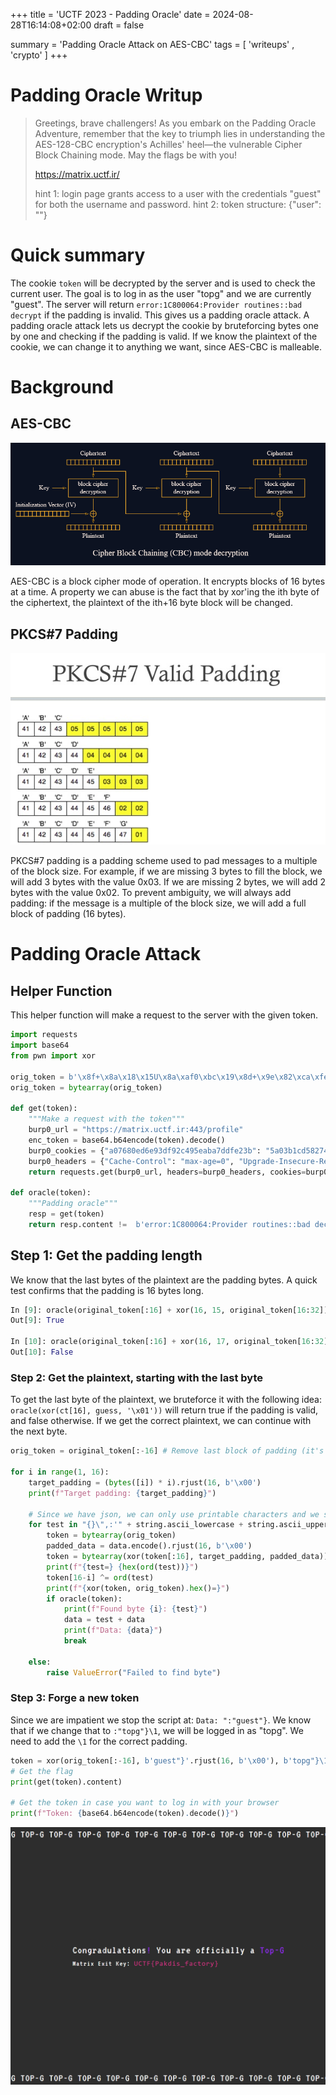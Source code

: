 +++
title = 'UCTF 2023 - Padding Oracle'
date = 2024-08-28T16:14:08+02:00
draft = false

summary = 'Padding Oracle Attack on AES-CBC'
tags = [ 'writeups' , 'crypto' ]
+++
# Padding Oracle Writup

> Greetings, brave challengers! As you embark on the Padding Oracle Adventure, remember that the key to triumph lies in understanding the AES-128-CBC encryption's Achilles' heel—the vulnerable Cipher Block Chaining mode. May the flags be with you!
>
> https://matrix.uctf.ir/
>
> hint 1: login page grants access to a user with the credentials "guest" for both the username and password. hint 2: token structure: {"user": ""}


# Quick summary
The cookie `token` will be decrypted by the server and is used to check the current user. 
The goal is to log in as the user "topg" and we are currently "guest". 
The server will return `error:1C800064:Provider routines::bad decrypt` if the padding is invalid. 
This gives us a padding oracle attack.
A padding oracle attack lets us decrypt the cookie by bruteforcing bytes one by one and checking if the padding is valid.
If we know the plaintext of the cookie, we can change it to anything we want, since AES-CBC is malleable.

# Background
## AES-CBC
![Image of AES-CBC Mode](CBC-mode.png)

AES-CBC is a block cipher mode of operation.
It encrypts blocks of 16 bytes at a time.
A property we can abuse is the fact that by xor'ing the ith byte of the ciphertext, the plaintext of the ith+16 byte block will be changed.

## PKCS#7 Padding

![Image of PKCS#7 Paddding](PKCS7-Padding.png)

PKCS#7 padding is a padding scheme used to pad messages to a multiple of the block size.
For example, if we are missing 3 bytes to fill the block, we will add 3 bytes with the value 0x03.
If we are missing 2 bytes, we will add 2 bytes with the value 0x02.
To prevent ambiguity, we will always add padding: if the message is a multiple of the block size, we will add a full block of padding (16 bytes).

# Padding Oracle Attack
## Helper Function
This helper function will make a request to the server with the given token.

```python
import requests
import base64
from pwn import xor

orig_token = b'\x8f+\x8a\x18\x15U\x8a\xaf0\xbc\x19\x8d+\x9e\x82\xca\xfe\xd3%\xc8\xdc\xa3\xfa\r\x85\x03\xe3\xf8"G-]\x9aJ\xecN\x1c\xfc\xf5~\xa2\xba\x84\xf4cz\x9f\x15'
orig_token = bytearray(orig_token)

def get(token):
    """Make a request with the token"""
    burp0_url = "https://matrix.uctf.ir:443/profile"
    enc_token = base64.b64encode(token).decode()
    burp0_cookies = {"a07680ed6e93df92c495eaba7ddfe23b": "5a03b1cd582744aec25f4bb1503a701a", "token": enc_token}
    burp0_headers = {"Cache-Control": "max-age=0", "Upgrade-Insecure-Requests": "1", "User-Agent": "Mozilla/5.0 (Windows NT 10.0; Win64; x64) AppleWebKit/537.36 (KHTML, like Gecko) Chrome/115.0.5790.171 Safari/537.36", "Accept": "text/html,application/xhtml+xml,application/xml;q=0.9,image/avif,image/webp,image/apng,*/*;q=0.8,application/signed-exchange;v=b3;q=0.7", "Sec-Fetch-Site": "same-origin", "Sec-Fetch-Mode": "navigate", "Sec-Fetch-User": "?1", "Sec-Fetch-Dest": "document", "Sec-Ch-Ua": "", "Sec-Ch-Ua-Mobile": "?0", "Sec-Ch-Ua-Platform": "\"\"", "Referer": "https://matrix.uctf.ir/login", "Accept-Encoding": "gzip, deflate", "Accept-Language": "en-US,en;q=0.9"}
    return requests.get(burp0_url, headers=burp0_headers, cookies=burp0_cookies)

def oracle(token):
    """Padding oracle"""
    resp = get(token)
    return resp.content !=  b'error:1C800064:Provider routines::bad decrypt'
```

## Step 1: Get the padding length

We know that the last bytes of the plaintext are the padding bytes.
A quick test confirms that the padding is 16 bytes long.

```python
In [9]: oracle(original_token[:16] + xor(16, 15, original_token[16:32]) + original_token[32:])
Out[9]: True

In [10]: oracle(original_token[:16] + xor(16, 17, original_token[16:32]) + original_token[32:])
Out[10]: False
```

### Step 2: Get the plaintext, starting with the last byte
To get the last byte of the plaintext, we bruteforce it with the following idea:
`oracle(xor(ct[16], guess, '\x01'))` will return true if the padding is valid, and false otherwise.
If we get the correct plaintext, we can continue with the next byte.

```python
orig_token = original_token[:-16] # Remove last block of padding (it's the 16 byte padding)

for i in range(1, 16):
    target_padding = (bytes([i]) * i).rjust(16, b'\x00')
    print(f"Target padding: {target_padding}")

    # Since we have json, we can only use printable characters and we start with common values first
    for test in "{}\",:'" + string.ascii_lowercase + string.ascii_uppercase + string.digits + string.punctuation:
        token = bytearray(orig_token)
        padded_data = data.encode().rjust(16, b'\x00')
        token = bytearray(xor(token[:16], target_padding, padded_data)) + token[16:]
        print(f"{test=} {hex(ord(test))}")
        token[16-i] ^= ord(test)
        print(f"{xor(token, orig_token).hex()=}")
        if oracle(token):
            print(f"Found byte {i}: {test}")
            data = test + data
            print(f"Data: {data}")
            break
    
    else:
        raise ValueError("Failed to find byte")
```

### Step 3: Forge a new token
Since we are impatient we stop the script at: `Data: ":"guest"}`.
We know that if we change that to `:"topg"}\1`, we will be logged in as "topg". 
We need to add the `\1` for the correct padding.

```python
token = xor(orig_token[:-16], b'guest"}'.rjust(16, b'\x00'), b'topg"}\1'.rjust(16, b'\x00')) + orig_token[-16:]
# Get the flag
print(get(token).content)

# Get the token in case you want to log in with your browser
print(f"Token: {base64.b64encode(token).decode()}")
```

![Image of our victory](Topg.png)

